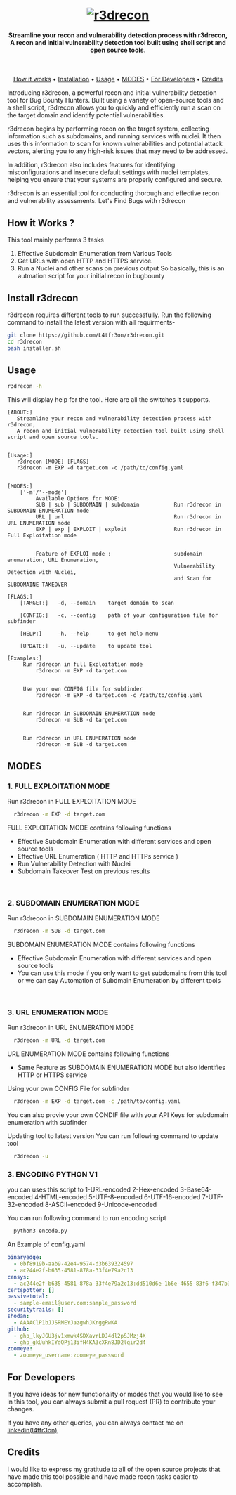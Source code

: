 <h1 align="center">
  <br>
  <a href="https://www.linkedin.com/in/abdelrahem-mekky-0917871a6/"><img src="images/logo.JPG" alt="r3drecon"></a>
</h1>
<h4 align="center">Streamline your recon and vulnerability detection process with r3drecon,
A recon and initial vulnerability detection tool built using shell script and open source tools.</h4>
<br>

<p align="center">
  <a href="#how-it-works-">How it works</a> •
  <a href="#install-r3drecon">Installation</a> •
  <a href="#usage">Usage</a> •
  <a href="#modes">MODES</a> •
  <a href="#for-developers">For Developers</a> •
  <a href="#credits">Credits</a> 
</p>




 
Introducing r3drecon, a powerful recon and initial vulnerability detection tool for Bug Bounty Hunters. Built using a variety of open-source tools and a shell script, r3drecon allows you to quickly and efficiently run a scan on the target domain and identify potential vulnerabilities.

r3drecon begins by performing recon on the target system, collecting information such as subdomains, and running services with nuclei. It then uses this information to scan for known vulnerabilities and potential attack vectors, alerting you to any high-risk issues that may need to be addressed.

In addition, r3drecon also includes features for identifying misconfigurations and insecure default settings with nuclei templates, helping you ensure that your systems are properly configured and secure.

r3drecon is an essential tool for conducting thorough and effective recon and vulnerability assessments.
Let's Find Bugs with r3drecon


  

  
## How it Works ?
This tool mainly performs 3 tasks
1. Effective Subdomain Enumeration from Various Tools
2. Get URLs with open HTTP and HTTPS service.
3. Run a Nuclei and other scans on previous output
So basically, this is an autmation script for your initial recon in bugbounty
  
## Install r3drecon
   r3drecon requires different tools to run successfully. Run the following command to install the latest version with all requirments-

 ```sh
git clone https://github.com/L4tfr3on/r3drecon.git
cd r3drecon
bash installer.sh
```
  
## Usage 

```sh
r3drecon -h
```
This will display help for the tool. Here are all the switches it supports.
  
```console
[ABOUT:]
   Streamline your recon and vulnerability detection process with r3drecon,
   A recon and initial vulnerability detection tool built using shell script and open source tools.


[Usage:]
   r3drecon [MODE] [FLAGS]
   r3drecon -m EXP -d target.com -c /path/to/config.yaml


[MODES:]
    ['-m'/'--mode']
         Available Options for MODE: 
         SUB | sub | SUBDOMAIN | subdomain           Run r3drecon in SUBDOMAIN ENUMERATION mode
         URL | url                                   Run r3drecon in URL ENUMERATION mode
         EXP | exp | EXPLOIT | exploit               Run r3drecon in Full Exploitation mode


         Feature of EXPLOI mode :                    subdomain enumaration, URL Enumeration,
                                                     Vulnerability Detection with Nuclei,
                                                     and Scan for SUBDOMAINE TAKEOVER

[FLAGS:]
    [TARGET:]   -d, --domain    target domain to scan

    [CONFIG:]   -c, --config    path of your configuration file for subfinder

    [HELP:]     -h, --help      to get help menu  
      
    [UPDATE:]   -u, --update    to update tool
  
[Examples:]
     Run r3drecon in full Exploitation mode
         r3drecon -m EXP -d target.com


     Use your own CONFIG file for subfinder
         r3drecon -m EXP -d target.com -c /path/to/config.yaml


     Run r3drecon in SUBDOMAIN ENUMERATION mode
         r3drecon -m SUB -d target.com


     Run r3drecon in URL ENUMERATION mode
         r3drecon -m SUB -d target.com

```

  
## MODES 
### 1. FULL EXPLOITATION MODE <br>
Run r3drecon in FULL EXPLOITATION MODE
```sh
  r3drecon -m EXP -d target.com
```
  
FULL EXPLOITATION MODE contains following functions
- Effective Subdomain Enumeration with different services and open source tools
- Effective URL Enumeration ( HTTP and HTTPs service )
- Run Vulnerability Detection with Nuclei
- Subdomain Takeover Test on previous results
<br>
  
### 2. SUBDOMAIN ENUMERATION MODE <br>
Run r3drecon in SUBDOMAIN ENUMERATION MODE
```sh
  r3drecon -m SUB -d target.com
```
SUBDOMAIN ENUMERATION MODE contains following functions
- Effective Subdomain Enumeration with different services and open source tools
- You can use this mode if you only want to get subdomains from this tool
  or we can say Automation of Subdmain Enumeration by different tools
<br>
  
### 3. URL ENUMERATION MODE <br>
Run r3drecon in URL ENUMERATION MODE
```sh
  r3drecon -m URL -d target.com
```
URL ENUMERATION MODE contains following functions
  - Same Feature as SUBDOMAIN ENUMERATION MODE but also identifies HTTP or HTTPS service
  
Using your own CONFIG File for subfinder
```sh
  r3drecon -m EXP -d target.com -c /path/to/config.yaml
```
You can also provie your own CONDIF file with your API Keys for subdomain enumeration with subfinder
  
Updating tool to latest version
You can run following command to update tool
```sh
  r3drecon -u
```
### 3. ENCODING PYTHON V1  <br>

you can uses this script to 
1-URL-encoded
2-Hex-encoded
3-Base64-encoded
4-HTML-encoded
5-UTF-8-encoded
6-UTF-16-encoded
7-UTF-32-encoded
8-ASCII-encoded
9-Unicode-encoded


You can run following command to run encoding script
```sh
  python3 encode.py
```

An Example of config.yaml
```yaml
binaryedge:
  - 0bf8919b-aab9-42e4-9574-d3b639324597
  - ac244e2f-b635-4581-878a-33f4e79a2c13
censys:
  - ac244e2f-b635-4581-878a-33f4e79a2c13:dd510d6e-1b6e-4655-83f6-f347b363def9
certspotter: []
passivetotal:
  - sample-email@user.com:sample_password
securitytrails: []
shodan:
  - AAAAClP1bJJSRMEYJazgwhJKrggRwKA
github:
  - ghp_lkyJGU3jv1xmwk4SDXavrLDJ4dl2pSJMzj4X
  - ghp_gkUuhkIYdQPj13ifH4KA3cXRn8JD2lqir2d4
zoomeye:
  - zoomeye_username:zoomeye_password
```
  
## For Developers
If you have ideas for new functionality or modes that you would like to see in this tool, you can always submit a pull request (PR) to contribute your changes.
  
If you have any other queries, you can always contact me on <a href="https://www.linkedin.com/in/abdelrahem-mekky-0917871a6/">linkedin(l4tfr3on) </a>
  

## Credits
I would like to express my gratitude to all of the open source projects that have made this tool possible and have made recon tasks easier to accomplish.
